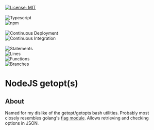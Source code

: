 [![License: MIT](https://img.shields.io/badge/License-MIT-yellow.svg)](https://opensource.org/licenses/MIT)
<br />
<br />
![Typescript](https://img.shields.io/badge/TypeScript-007ACC?style=for-the-badge&logo=typescript&logoColor=white)
<br />
![npm](https://badges.aleen42.com/src/npm.svg)
<br />
<br />
![Continuous Deployment](https://github.com/noahvarghese/getJsonOpts/actions/workflows/cd.yaml/badge.svg)
<br />
![Continuous Integration](https://github.com/noahvarghese/getJsonOpts/actions/workflows/ci.yaml/badge.svg)
<br />
<br />
![Statements](https://img.shields.io/badge/statements-63.63%25-red.svg?style=flat)
<br/>
![Lines](https://img.shields.io/badge/lines-62.79%25-red.svg?style=flat)
<br/>
![Functions](https://img.shields.io/badge/functions-37.5%25-red.svg?style=flat)
<br/>
![Branches](https://img.shields.io/badge/branches-30%25-red.svg?style=flat)
<br/>

# NodeJS getopt(s)

## About

Named for my dislike of the getopt/getopts bash utilities.
Probably most closely resembles golang's <a href="https://pkg.go.dev/flag">flag module</a>.
Allows retrieving and checking options in JSON.
